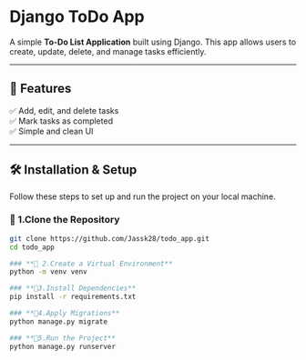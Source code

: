 # Django ToDo App 

A simple **To-Do List Application** built using Django. This app allows users to create, update, delete, and manage tasks efficiently.

---

## 🚀 Features
✅ Add, edit, and delete tasks  
✅ Mark tasks as completed  
✅ Simple and clean UI  

---

## 🛠️ Installation & Setup

Follow these steps to set up and run the project on your local machine.

### **🔹 1.Clone the Repository**

```bash
git clone https://github.com/Jassk28/todo_app.git
cd todo_app 

### **🔹 2.Create a Virtual Environment**
python -m venv venv

### **🔹3.Install Dependencies**
pip install -r requirements.txt

### **🔹4.Apply Migrations**
python manage.py migrate

### **🔹5.Run the Project**
python manage.py runserver

